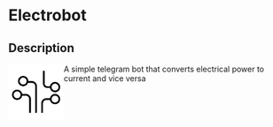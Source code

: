 # Electrobot
## Description

<img align="left" width="100" height="100" src="images/logo.png">

A simple telegram bot that converts electrical power to current and vice versa
```12kw  => 12kW 400V cos(φ)=0.95'
